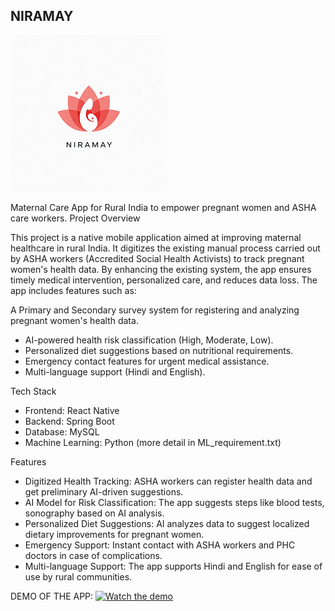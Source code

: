 ## NIRAMAY


![Logo](Assets/niramay_logo.png)



Maternal Care App for Rural India to empower pregnant women and ASHA care workers.
Project Overview

This project is a native mobile application aimed at improving maternal healthcare in rural India. It digitizes the existing manual process carried out by ASHA workers (Accredited Social Health Activists) to track pregnant women's health data. By enhancing the existing system, the app ensures timely medical intervention, personalized care, and reduces data loss. The app includes features such as:

A Primary and Secondary survey system for registering and analyzing pregnant women's health data.
- AI-powered health risk classification (High, Moderate, Low).
- Personalized diet suggestions based on nutritional requirements.
- Emergency contact features for urgent medical assistance.
- Multi-language support (Hindi and English).

Tech Stack
- Frontend: React Native
- Backend: Spring Boot
- Database: MySQL
- Machine Learning: Python (more detail in ML_requirement.txt)

Features
- Digitized Health Tracking: ASHA workers can register health data and get preliminary AI-driven suggestions.
- AI Model for Risk Classification: The app suggests steps like blood tests, sonography based on AI analysis.
- Personalized Diet Suggestions: AI analyzes data to suggest localized dietary improvements for pregnant women.
- Emergency Support: Instant contact with ASHA workers and PHC doctors in case of complications.
- Multi-language Support: The app supports Hindi and English for ease of use by rural communities.


DEMO OF THE APP:
[![Watch the demo](https://img.youtube.com/vi/4bddoCV_UKQ/0.jpg)](https://www.youtube.com/watch?v=4bddoCV_UKQ)
